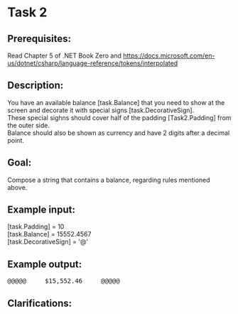 # Task 2

## Prerequisites:
Read Chapter 5 of .NET Book Zero and https://docs.microsoft.com/en-us/dotnet/csharp/language-reference/tokens/interpolated

## Description:
You have an available balance [task.Balance] that you need to show at the screen and decorate it with special signs [task.DecorativeSign].   
These special sighns should cover half of the padding [Task2.Padding] from the outer side.  
Balance should also be shown as currency and have 2 digits after a decimal point. 

## Goal:
Compose a string that contains a balance, regarding rules mentioned above.

## Example input: 
[task.Padding] = 10  
[task.Balance] = 15552.4567  
[task.DecorativeSign] = '@'  
## Example output:
<pre>
@@@@@     $15,552.46     @@@@@  
</pre>
## Clarifications:

